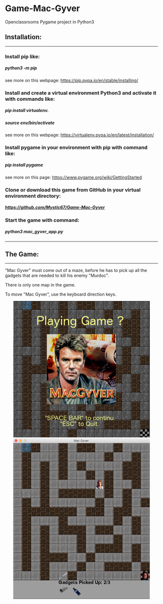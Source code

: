 # Game-Mac-Gyver
Openclassrooms Pygame project in Python3


## Installation:
__________________________________________________________________________________________________________________________
### Install pip like:
  ##### python3 -m pip
see more on this webpage:
https://pip.pypa.io/en/stable/installing/

### Install and create a virtual environment Python3 and activate it with commands like:
  ##### pip install virtualenv.
  ##### source env/bin/activate     
see more on this webpage:
https://virtualenv.pypa.io/en/latest/installation/

### Install pygame in your environment with pip with command like:
  ##### pip install pygame      
see more on this page:
https://www.pygame.org/wiki/GettingStarted

### Clone or download this game from GitHub in your virtual environment directory: 
  ##### https://github.com/Mystic67/Game-Mac-Gyver

### Start the game with command:  
  ##### python3 mac_gyver_app.py
__________________________________________________________________________________________________________________________



## The Game:
__________________________________________________________________________________________________________________________
"Mac Gyver" must come out of a maze, before he has to pick up all the gadgets that are needed to kill his enemy "Murdoc".

There is only one map in the game.

To move "Mac Gyver", use the keyboard direction keys.

<div align="center">
    <img src="/images/Game_MacGyver.png" width="450px"</img> </br>
    <img src="/images/Mac_Gyver_game.png" width="450px"</img> 
</div>
